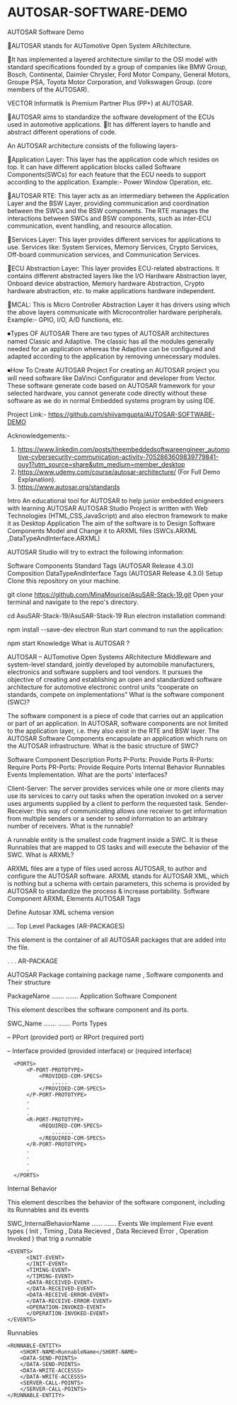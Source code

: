 # AUTOSAR-SOFTWARE-DEMO
AUTOSAR Software Demo

🔴AUTOSAR stands for AUTomotive Open System ARchitecture.

🔴It has implemented a layered architecture similar to the OSI model with standard specifications founded by a group of companies like BMW Group, Bosch, Continental, Daimler Chrysler, Ford Motor Company, General Motors, Groupe PSA, Toyota Motor Corporation, and Volkswagen Group. (core members of the AUTOSAR).

VECTOR Informatik Is Premium Partner Plus (PP+) at AUTOSAR.

🔴AUTOSAR aims to standardize the software development of the ECUs used in automotive applications.
🔴It has different layers to handle and abstract different operations of code.

An AUTOSAR architecture consists of the following layers-

🔵Application Layer: This layer has the application code which resides on top. It can have different application blocks called Software Components(SWCs) for each feature that the ECU needs to support according to the application.
Example:- Power Window Operation, etc.

🔵AUTOSAR RTE: This layer acts as an intermediary between the Application Layer and the BSW Layer, providing communication and coordination between the SWCs and the BSW components. The RTE manages the interactions between SWCs and BSW components, such as inter-ECU communication, event handling, and resource allocation.

🔵Services Layer: This layer provides different services for applications to use. Services like: System Services, Memory Services, Crypto Services, Off-board communication services, and Communication Services.

🔵ECU Abstraction Layer: This layer provides ECU-related abstractions. It contains different abstracted layers like the I/O Hardware Abstraction layer, Onboard device abstraction, Memory hardware Abstraction, Crypto hardware abstraction, etc. to make applications hardware independent.

🔵MCAL: This is Micro Controller Abstraction Layer it has drivers using which the above layers communicate with Microcontroller hardware peripherals.
Example:- GPIO, I/O, A/D functions, etc.

⏺Types OF AUTOSAR
There are two types of AUTOSAR architectures named Classic and Adaptive. The classic has all the modules generally needed for an application whereas the Adaptive can be configured and adapted according to the application by removing unnecessary modules.

⏺How To Create AUTOSAR Project
For creating an AUTOSAR project you will need software like DaVinci Configurator and developer from Vector. These software generate code based on AUTOSAR framework for your selected hardware, you cannot generate code directly without these software as we do in normal Embedded systems program by using IDE.

Project Link:-
https://github.com/shiivamgupta/AUTOSAR-SOFTWARE-DEMO

Acknowledgements:-
1. https://www.linkedin.com/posts/theembeddedsoftwareengineer_automotive-cybersecurity-communication-activity-7052863609839779841-ouy1?utm_source=share&utm_medium=member_desktop
2. https://www.udemy.com/course/autosar-architecture/ (For Full Demo Explanation).
3. https://www.autosar.org/standards


Intro
An educational tool for AUTOSAR to help junior embedded enigneers with learning AUTOSAR
AUTOSAR Studio Project is written with Web Technologies (HTML,CSS,JavaScript) and also electron framework to make it as Desktop Application
The aim of the software is to Design Software Components Model and Change it to ARXML files (SWCs.ARXML ,DataTypeAndInterface.ARXML)

AUTOSAR Studio will try to extract the following information:

Software Components Standard Tags (AUTOSAR Release 4.3.0)
Composition DataTypeAndInterface Tags (AUTOSAR Release 4.3.0)
Setup
Clone this repository on your machine.

git clone https://github.com/MinaMourice/AsuSAR-Stack-19.git
Open your terminal and navigate to the repo's directory.

cd AsuSAR-Stack-19/AsuSAR-Stack-19
Run electron installation command:

npm install --save-dev electron
Run start command to run the application:

npm start
Knowledge
What is AUTOSAR ?

AUTOSAR – AUTomotive Open Systems ARchitecture Middleware and system-level standard, jointly developed by automobile manufacturers, electronics and software suppliers and tool vendors.
It pursues the objective of creating and establishing an open and standardized software architecture for automotive electronic control units
“cooperate on standards, compete on implementations”
What is the software component (SWC)?

The software component is a piece of code that carries out an application or part of an application. In AUTOSAR, software components are not limited to the application layer, i.e. they also exist in the RTE and BSW layer.
The AUTOSAR Software Components encapsulate an application which runs on the AUTOSAR infrastructure.
What is the basic structure of SWC?

Software Component Description
Ports
P-Ports: Provide Ports
R-Ports: Require Ports
PR-Ports: Provide Require Ports
Internal Behavior
Runnables
Events
Implementation.
What are the ports’ interfaces?

Client-Server: The server provides services while one or more clients may use its services to carry out tasks when the operation invoked on a server uses arguments supplied by a client to perform the requested task.
Sender-Receiver: this way of communicating allows one receiver to get information from multiple senders or a sender to send information to an arbitrary number of receivers.
What is the runnable?

A runnable entity is the smallest code fragment inside a SWC. It is these Runnables that are mapped to OS tasks and will execute the behavior of the SWC.
What is ARXML?

ARXML files are a type of files used across AUTOSAR, to author and configure the AUTOSAR software.
ARXML stands for AUTOSAR XML, which is nothing but a schema with certain parameters, this schema is provided by AUTOSAR to standardize the process & increase portability.
Software Component ARXML Elements
AUTOSAR Tags

Define Autosar XML schema version

<AUTOSAR 
      xsi:schemaLocation="http://autosar.org/schema/r4.0 AUTOSAR_4-3-0.xsd" 
      xmlns="http://autosar.org/schema/r4.0" xmlns:xsi="http://www.w3.org/2001/XMLSchema-instance">
      <AR-PACKAGES>
              ....
      </AR-PACKAGES>
</AUTOSAR>
Top Level Packages (AR-PACKAGES)

This element is the container of all AUTOSAR packages that are added into the file.

  <AR-PACKAGES>
      <AR-PACKAGE>
      </AR-PACKAGE>
      <AR-PACKAGE>
      </AR-PACKAGE>
      .
      .
      .
  </AR-PACKAGES>
AR-PACKAGE

AUTOSAR Package containing package name , Software components and Their structure

   <AR-PACKAGE>
       <SHORT-NAME>PackageName</SHORT-NAME>
       <ELEMENTS>
           <APPLICATION-SW-COMPONENT-TYPE>
               .......
           </APPLICATION-SW-COMPONENT-TYPE>
           <SWC-IMPLEMENTATION>
               .......
           </SWC-IMPLEMENTATION>
        </ELEMENTS>
   </AR-PACKAGE>
Application Software Component

This element describes the software component and its ports.

  <APPLICATION-SW-COMPONENT-TYPE>
      <SHORT-NAME>SWC_Name</SHORT-NAME>
      <PORTS>
          .......
      </PORTS>
      <INTERNAL-BEHAVIORS>
          .......
      </INTERNAL-BEHAVIORS>
  </APPLICATION-SW-COMPONENT-TYPE>
Ports Types

– PPort (provided port) or RPort (required port)

– Interface provided (provided interface) or (required interface)

      <PORTS>
          <P-PORT-PROTOTYPE>
              <PROVIDED-COM-SPECS>
                  .....
              </PROVIDED-COM-SPECS>
          </P-PORT-PROTOTYPE>   
          .
          .
          .
          <R-PORT-PROTOTYPE>
              <REQUIRED-COM-SPECS>
                  .......
              </REQUIRED-COM-SPECS>
          </R-PORT-PROTOTYPE>       
          .
          .
          .
          .
      </PORTS>
Internal Behavior

This element describes the behavior of the software component, including its Runnables and its events

 <INTERNAL-BEHAVIORS>
      <SWC-INTERNAL-BEHAVIOR>
          <SHORT-NAME>SWC_InternalBehaviorName</SHORT-NAME>
              <EVENTS>
                  ......
              </EVENTS>
              <RUNNABLES>
                  .......
              </RUNNABLES>
       </SWC-INTERNAL-BEHAVIOR>   
  </INTERNAL-BEHAVIORS>
Events We implement Five event types ( Init , Timing , Data Recieved , Data Recieved Error , Operation Invoked ) that trig a runnable

    <EVENTS>
          <INIT-EVENT>
          </INIT-EVENT>
          <TIMING-EVENT>
          </TIMING-EVENT>
          <DATA-RECEIVED-EVENT>
          </DATA-RECEIVED-EVENT>
          <DATA-RECEIVE-ERROR-EVENT>
          </DATA-RECEIVE-ERROR-EVENT>
          <OPERATION-INVOKED-EVENT>
          </OPERATION-INVOKED-EVENT>
    </EVENTS>
Runnables

    <RUNNABLE-ENTITY>
        <SHORT-NAME>RunnableName</SHORT-NAME>
        <DATA-SEND-POINTS>
        </DATA-SEND-POINTS>
        <DATA-WRITE-ACCESSS>
        </DATA-WRITE-ACCESSS>
        <SERVER-CALL-POINTS>
        </SERVER-CALL-POINTS>
    </RUNNABLE-ENTITY>